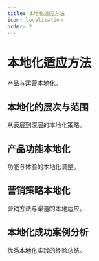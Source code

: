```yaml
---
title: 本地化适应方法
icon: localization
order: 2
---
```


# 本地化适应方法

产品与运营本地化。

## 本地化的层次与范围

从表层到深层的本地化策略。

## 产品功能本地化

功能与体验的本地化调整。

## 营销策略本地化

营销方法与渠道的本地适应。

## 本地化成功案例分析

优秀本地化实践的经验总结。

